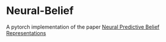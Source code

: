 # Neural-Belief

A pytorch implementation of the paper [Neural Predictive Belief Representations](https://arxiv.org/abs/1811.06407)
